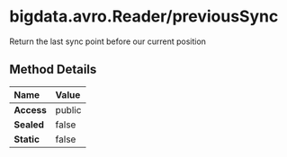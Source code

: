 [//]: #  (Copyright 2017, The MathWorks, Inc.)
# bigdata.avro.Reader/previousSync  
  
  Return the last sync point before our current position  

 ## Method Details  
  
Name | Value  
:------------------- | :----------------------------------------------------------------
**Access** | public  
**Sealed** | false  
**Static** |false  